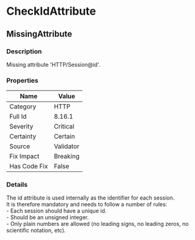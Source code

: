 ﻿---  
uid: Validator_8_16_1  
---

# CheckIdAttribute

## MissingAttribute

### Description

Missing attribute 'HTTP\/Session@id'.

### Properties

| Name         | Value     |
| ------------ | --------- |
| Category     | HTTP      |
| Full Id      | 8.16.1    |
| Severity     | Critical  |
| Certainty    | Certain   |
| Source       | Validator |
| Fix Impact   | Breaking  |
| Has Code Fix | False     |

### Details

The id attribute is used internally as the identifier for each session.  
It is therefore mandatory and needs to follow a number of rules:  
\- Each session should have a unique id.  
\- Should be an unsigned integer.  
\- Only plain numbers are allowed (no leading signs, no leading zeros, no scientific notation, etc).
